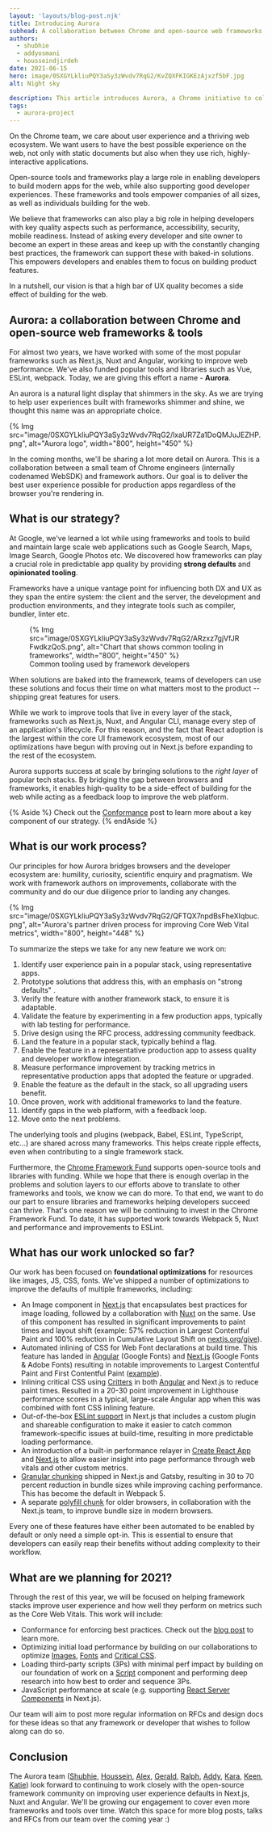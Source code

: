 ```yaml
---
layout: 'layouts/blog-post.njk'
title: Introducing Aurora
subhead: A collaboration between Chrome and open-source web frameworks & tools
authors:
  - shubhie
  - addyosmani
  - housseindjirdeh
date: 2021-06-15
hero: image/0SXGYLkliuPQY3aSy3zWvdv7RqG2/KvZQXFKIGKEzAjxzf5bF.jpg
alt: Night sky

description: This article introduces Aurora, a Chrome initiative to collaborate closely with open-source frameworks
tags:
  - aurora-project
---
```


On the Chrome team, we care about user experience and a thriving web ecosystem.
We want users to have the best possible experience on the web, not only with
static documents but also when they use rich, highly-interactive applications.

Open-source tools and frameworks play a large role in enabling developers to
build modern apps for the web, while also supporting good developer experiences.
These frameworks and tools empower companies of all sizes, as well as
individuals building for the web.

We believe that frameworks can also play a big role in helping developers with
key quality aspects such as performance, accessibility, security, mobile
readiness. Instead of asking every developer and site owner to become an expert
in these areas and keep up with the constantly changing best practices, the
framework can support these with baked-in solutions. This empowers developers
and enables them to focus on building product features.

In a nutshell, our vision is that a high bar of UX quality becomes a side effect
of building for the web.

## Aurora: a collaboration between Chrome and open-source web frameworks & tools

For almost two years, we have worked with some of the most popular frameworks
such as Next.js, Nuxt and Angular, working to improve web performance. We've
also funded popular tools and libraries such as Vue, ESLint, webpack. Today, we
are giving this effort a name - **Aurora**.

An aurora is a natural light display that shimmers in the sky. As we are trying
to help user experiences built with frameworks shimmer and shine, we thought
this name was an appropriate choice.

{% Img src="image/0SXGYLkliuPQY3aSy3zWvdv7RqG2/lxaUR7Za1DoQMJuJEZHP.png",
alt="Aurora logo", width="800", height="450" %}

In the coming months, we'll be sharing a lot more detail on Aurora. This is a
collaboration between a small team of Chrome engineers (internally codenamed
WebSDK) and framework authors. Our goal is to deliver the best user experience
possible for production apps regardless of the browser you're rendering in.

## What is our strategy?

At Google, we've learned a lot while using frameworks and tools to build and
maintain large scale web applications such as Google Search, Maps, Image Search,
Google Photos etc. We discovered how frameworks can play a crucial role in
predictable app quality by providing **strong defaults** and **opinionated
tooling**.

Frameworks have a unique vantage point for influencing both DX and UX as they
span the entire system: the client and the server, the development and
production environments, and they integrate tools such as compiler, bundler,
linter etc.

<figure>
  {% Img src="image/0SXGYLkliuPQY3aSy3zWvdv7RqG2/ARzxz7gjVfJRFwdkzQoS.png", alt="Chart that shows
  common tooling in frameworks", width="800", height="450" %}
  <figcaption>
    Common tooling used by framework developers
  </figcaption>
</figure>

When solutions are baked into the framework, teams of developers can use these
solutions and focus their time on what matters most to the product -- shipping
great features for users.

While we work to improve tools that live in every layer of the stack, frameworks
such as Next.js, Nuxt, and Angular CLI, manage every step of an application's
lifecycle. For this reason, and the fact that React adoption is the largest
within the core UI framework ecosystem, most of our optimizations have begun
with proving out in Next.js before expanding to the rest of the ecosystem.

Aurora supports success at scale by bringing solutions to the _right layer_ of
popular tech stacks. By bridging the gap between browsers and frameworks, it
enables high-quality to be a side-effect of building for the web while acting as
a feedback loop to improve the web platform.

{% Aside %}
Check out the [Conformance](/blog/conformance) post to learn more about a key component of
our strategy.
{% endAside %}

## What is our work process?

Our principles for how Aurora bridges browsers and the developer ecosystem are:
humility, curiosity, scientific enquiry and pragmatism. We work with framework
authors on improvements, collaborate with the community and do our due diligence
prior to landing any changes.

{% Img src="image/0SXGYLkliuPQY3aSy3zWvdv7RqG2/QFTQX7npdBsFheXIqbuc.png",
alt="Aurora's partner driven process for improving Core Web Vital metrics",
width="800", height="448" %}

To summarize the steps we take for any new feature we work on:

1. Identify user experience pain in a popular stack, using representative apps.
2. Prototype solutions that address this, with an emphasis on "strong defaults"
   .
3. Verify the feature with another framework stack, to ensure it is adaptable.
4. Validate the feature by experimenting in a few production apps, typically
   with lab testing for performance.
5. Drive design using the RFC process, addressing community feedback.
6. Land the feature in a popular stack, typically behind a flag.
7. Enable the feature in a representative production app to assess quality and
   developer workflow integration.
8. Measure performance improvement by tracking metrics in representative
   production apps that adopted the feature or upgraded.
9. Enable the feature as the default in the stack, so all upgrading users
   benefit.
10. Once proven, work with additional frameworks to land the feature.
11. Identify gaps in the web platform, with a feedback loop.
12. Move onto the next problems.

The underlying tools and plugins (webpack, Babel, ESLint, TypeScript, etc…)
are shared across many frameworks. This helps create ripple effects, even when
contributing to a single framework stack.

Furthermore, the [Chrome Framework
Fund](https://blog.opencollective.com/chromes-framework-of-open-source-investment/)
supports open-source tools and libraries with funding. While we hope that there
is enough overlap in the problems and solution layers to our efforts above to
translate to other frameworks and tools, we know we can do more. To that end, we
want to do our part to ensure libraries and frameworks helping developers
succeed can thrive. That's one reason we will be continuing to invest in the
Chrome Framework Fund. To date, it has supported work towards Webpack 5, Nuxt
and performance and improvements to ESLint.

## What has our work unlocked so far?

Our work has been focused on **foundational optimizations** for resources like
images, JS, CSS, fonts. We've shipped a number of optimizations to improve the
defaults of multiple frameworks, including:

- An Image component in
  [Next.js](https://nextjs.org/docs/basic-features/image-optimization) that
  encapsulates best practices for image loading, followed by a collaboration
  with [Nuxt](https://image.nuxtjs.org/) on the same. Use of this component
  has resulted in significant improvements to paint times and layout shift
  (example: 57% reduction in Largest Contentful Paint and 100% reduction in
  Cumulative Layout Shift on
  [nextjs.org/give](https://mobile.twitter.com/rauchg/status/1321452444656623616/photo/2)).
- Automated inlining of CSS for Web Font declarations at build time. This
  feature has landed in
  [Angular](https://angular.io/guide/workspace-config#fonts-optimization-options)
  (Google Fonts) and
  [Next.js](https://nextjs.org/docs/basic-features/font-optimization) (Google
  Fonts & Adobe Fonts) resulting in notable improvements to Largest Contentful
  Paint and First Contentful Paint
  ([example](https://twitter.com/griefcode/status/1387746148883050496)).
- Inlining critical CSS using
  [Critters](https://github.com/GoogleChromeLabs/critters) in both
  [Angular](https://angular.io/guide/workspace-config#styles-optimization-options)
  and Next.js to reduce paint times. Resulted in a 20-30 point improvement in
  Lighthouse performance scores in a typical, large-scale Angular app when this
  was combined with font CSS inlining feature.
- Out-of-the-box [ESLint support](https://nextjs.org/docs/basic-features/eslint)
  in Next.js that includes a custom plugin and shareable configuration to make
  it easier to catch common framework-specific issues at build-time, resulting
  in more predictable loading performance.
- An introduction of a built-in performance relayer in [Create React
  App](https://create-react-app.dev/docs/measuring-performance/) and
  [Next.js](https://nextjs.org/docs/advanced-features/measuring-performance) to
  allow easier insight into page performance through web vitals and other custom
  metrics.
- [Granular chunking](https://web.dev/articles/granular-chunking-nextjs) shipped in Next.js and Gatsby,
  resulting in 30 to 70 percent reduction in bundle sizes while improving caching
  performance. This has become the default in Webpack 5.
- A separate [polyfill
  chunk](https://github.com/vercel/next.js/pull/10212#issue-365945853) for older
  browsers, in collaboration with the Next.js team, to improve bundle size in modern
  browsers.

Every one of these features have either been automated to be enabled by default
or only need a simple opt-in. This is essential to ensure that developers can
easily reap their benefits without adding complexity to their workflow.

## What are we planning for 2021?

Through the rest of this year, we will be focused on helping framework stacks
improve user experience and how well they perform on metrics such as the Core
Web Vitals. This work will include:

- Conformance for enforcing best practices. Check out the [blog post](/blog/conformance) to
  learn more.
- Optimizing initial load performance by building on our collaborations to optimize
  [Images](https://nextjs.org/blog/next-10#built-in-image-component-and-automatic-image-optimization),
  [Fonts](https://nextjs.org/blog/next-10-2#automatic-webfont-optimization) and [Critical
  CSS](https://angular.io/guide/workspace-config#optimization-configuration).
- Loading third-party scripts (3Ps) with minimal perf impact by building on our foundation of work
  on a [Script](https://nextjs.org/docs/basic-features/script) component and performing deep
  research into how best to order and sequence 3Ps.
- JavaScript performance at scale (e.g. supporting [React Server
  Components](https://reactjs.org/blog/2020/12/21/data-fetching-with-react-server-components.html)
  in Next.js).

Our team will aim to post more regular information on RFCs and design docs for
these ideas so that any framework or developer that wishes to follow along can
do so.

## Conclusion

The Aurora team ([Shubhie](https://github.com/spanicker),
[Houssein](https://github.com/housseindjirdeh),
[Alex](https://github.com/atcastle), [Gerald](https://github.com/devknoll),
[Ralph](https://github.com/janicklas-ralph),
[Addy](https://github.com/addyosmani), [Kara](https://github.com/kara),
[Keen](https://github.com/kyliau),
[Katie](https://github.com/khempenius)) look forward to continuing to work
closely with the open-source framework community on improving user experience
defaults in Next.js, Nuxt and Angular. We'll be growing our engagement to cover
even more frameworks and tools over time. Watch this space for more blog posts,
talks and RFCs from our team over the coming year :)
